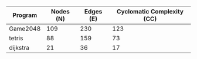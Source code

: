 | Program | Nodes (N) | Edges (E) | Cyclomatic Complexity (CC) |
|---------|-----------|-----------|----------------------------|
| Game2048 | 109 | 230 | 123 |
| tetris | 88 | 159 | 73 |
| dijkstra | 21 | 36 | 17 |